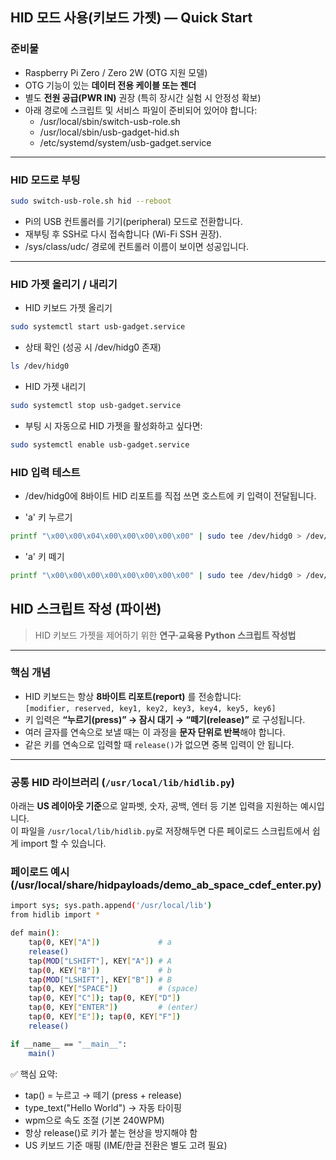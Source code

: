 ## HID 모드 사용(키보드 가젯) — Quick Start

### 준비물

- Raspberry Pi Zero / Zero 2W (OTG 지원 모델)  
- OTG 기능이 있는 **데이터 전용 케이블 또는 젠더**  
- 별도 **전원 공급(PWR IN)** 권장 (특히 장시간 실험 시 안정성 확보)  
- 아래 경로에 스크립트 및 서비스 파일이 준비되어 있어야 합니다:
    - /usr/local/sbin/switch-usb-role.sh
    - /usr/local/sbin/usb-gadget-hid.sh
    - /etc/systemd/system/usb-gadget.service

---

### HID 모드로 부팅
```bash
sudo switch-usb-role.sh hid --reboot
```

- Pi의 USB 컨트롤러를 기기(peripheral) 모드로 전환합니다.
- 재부팅 후 SSH로 다시 접속합니다 (Wi-Fi SSH 권장).
- /sys/class/udc/ 경로에 컨트롤러 이름이 보이면 성공입니다.

---

### HID 가젯 올리기 / 내리기
- HID 키보드 가젯 올리기
```bash
sudo systemctl start usb-gadget.service
```

- 상태 확인 (성공 시 /dev/hidg0 존재)
```bash
ls /dev/hidg0
```

- HID 가젯 내리기
```bash
sudo systemctl stop usb-gadget.service
```

- 부팅 시 자동으로 HID 가젯을 활성화하고 싶다면:
```bash
sudo systemctl enable usb-gadget.service
```

### HID 입력 테스트
- /dev/hidg0에 8바이트 HID 리포트를 직접 쓰면 호스트에 키 입력이 전달됩니다.

- 'a' 키 누르기
```bash
printf "\x00\x00\x04\x00\x00\x00\x00\x00" | sudo tee /dev/hidg0 > /dev/null
```

- 'a' 키 떼기
```bash
printf "\x00\x00\x00\x00\x00\x00\x00\x00" | sudo tee /dev/hidg0 > /dev/null
```

## HID 스크립트 작성 (파이썬)

> HID 키보드 가젯을 제어하기 위한 **연구·교육용 Python 스크립트 작성법**

---

### 핵심 개념

- HID 키보드는 항상 **8바이트 리포트(report)** 를 전송합니다:  
  `[modifier, reserved, key1, key2, key3, key4, key5, key6]`
- 키 입력은 **“누르기(press)” → 잠시 대기 → “떼기(release)”** 로 구성됩니다.
- 여러 글자를 연속으로 보낼 때는 이 과정을 **문자 단위로 반복**해야 합니다.
- 같은 키를 연속으로 입력할 때 `release()`가 없으면 중복 입력이 안 됩니다.

---

### 공통 HID 라이브러리 (`/usr/local/lib/hidlib.py`)

아래는 **US 레이아웃 기준**으로 알파벳, 숫자, 공백, 엔터 등 기본 입력을 지원하는 예시입니다.  
이 파일을 `/usr/local/lib/hidlib.py`로 저장해두면 다른 페이로드 스크립트에서 쉽게 import 할 수 있습니다.

### 페이로드 예시 (/usr/local/share/hidpayloads/demo_ab_space_cdef_enter.py)
```bash
import sys; sys.path.append('/usr/local/lib')
from hidlib import *

def main():
    tap(0, KEY["A"])             # a
    release()
    tap(MOD["LSHIFT"], KEY["A"]) # A
    tap(0, KEY["B"])             # b
    tap(MOD["LSHIFT"], KEY["B"]) # B
    tap(0, KEY["SPACE"])         # (space)
    tap(0, KEY["C"]); tap(0, KEY["D"])
    tap(0, KEY["ENTER"])         # (enter)
    tap(0, KEY["E"]); tap(0, KEY["F"])
    release()

if __name__ == "__main__":
    main()
```

✅ 핵심 요약:
- tap() = 누르고 → 떼기 (press + release)
- type_text("Hello World") → 자동 타이핑
- wpm으로 속도 조절 (기본 240WPM)
- 항상 release()로 키가 붙는 현상을 방지해야 함
- US 키보드 기준 매핑 (IME/한글 전환은 별도 고려 필요)